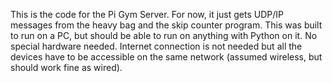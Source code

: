 This is the code for the Pi Gym Server.  For now, it just gets UDP/IP messages from the heavy bag and the skip counter program. 
This was built to run on a PC, but should be able to run on anything with Python on it.  No special hardware needed.  Internet connection
is not needed but all the devices have to be accessible on the same network (assumed wireless, but should work fine as wired).  
